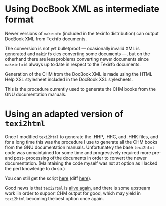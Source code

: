 # Using DocBook XML as intermediate format #

Newer versions of `makeinfo` (included in the texinfo distribution) can output DocBook XML from Texinfo documents.

The conversion is not yet bulletproof — ocasionally invalid XML is generated and `makinfo` dies converting some documents —, but on the otherhand there are less problems converting newer documents since `makeinfo` is always up to date in respect to the Texinfo documents.

Generation of the CHM from the DocBook XML is made using the HTML Help XSL stylesheet included in the DocBook XSL stylesheets.

This is the procedure currently used to generate the CHM books from the GNU documentation manuals.

# Using an adapted version of `texi2html` #

Once I modified `texi2html` to generate the .HHP, .HHC, and .HHK files, and for a long time this was the procedure I use to generate all the CHM books from the GNU documentation manuals. Unfortunately the base `texi2html` code was unmaintained for some time and progressively required more pre- and post- processing of the documents in order to convert the newer documentation. (Maintaining the code myself was not at option as I lacked the perl knowledge to do so.)

You can still get the script [here](http://htmlhelp.googlecode.com/svn/trunk/misc/texi2chm) (diff [here](http://htmlhelp.googlecode.com/svn/trunk/misc/texi2html-1.64-chm.diff)).

Good news is that `texi2html` is [alive again](http://texi2html.cvshome.org/), and there is some upstream work iin order to support CHM output for good, which may yield in `texi2html` becoming the best option once again.